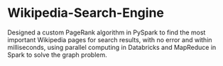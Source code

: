 # Wikipedia-Search-Engine
Designed a custom PageRank algorithm in PySpark to find the most important Wikipedia pages for search results, with no error and within milliseconds, using parallel computing in Databricks and MapReduce in Spark to solve the graph problem.

